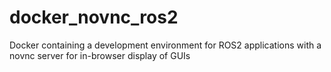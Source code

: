 # docker_novnc_ros2
Docker containing a development environment for ROS2 applications with a novnc server for in-browser display of GUIs
